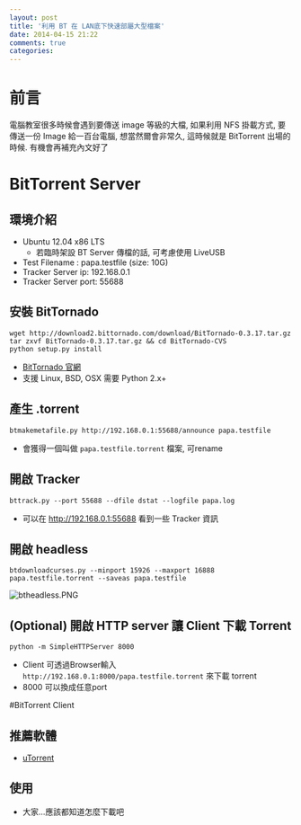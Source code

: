 ```yaml
---
layout: post
title: '利用 BT 在 LAN底下快速部屬大型檔案'
date: 2014-04-15 21:22
comments: true
categories: 
---
```

# 前言
電腦教室很多時候會遇到要傳送 image 等級的大檔, 如果利用 NFS 掛載方式, 要傳送一份 Image 給一百台電腦, 想當然爾會非常久, 這時候就是 BitTorrent 出場的時候. 有機會再補充內文好了

#  BitTorrent Server 
## 環境介紹
- Ubuntu 12.04 x86 LTS 
  - 若臨時架設 BT Server 傳檔的話, 可考慮使用 LiveUSB 
- Test Filename : papa.testfile (size: 10G)
- Tracker Server ip: 192.168.0.1
- Tracker Server port: 55688

## 安裝 BitTornado
```
wget http://download2.bittornado.com/download/BitTornado-0.3.17.tar.gz
tar zxvf BitTornado-0.3.17.tar.gz && cd BitTornado-CVS
python setup.py install
```
- [BitTornado 官網](http://www.bittornado.com/)
- 支援 Linux, BSD, OSX 需要 Python 2.x+

## 產生 .torrent  
```
btmakemetafile.py http://192.168.0.1:55688/announce papa.testfile
```
- 會獲得一個叫做 ```papa.testfile.torrent``` 檔案, 可rename

## 開啟 Tracker
```
bttrack.py --port 55688 --dfile dstat --logfile papa.log
```
- 可以在 http://192.168.0.1:55688 看到一些 Tracker 資訊

## 開啟 headless
```
btdownloadcurses.py --minport 15926 --maxport 16888 papa.testfile.torrent --saveas papa.testfile
```
<img class="center" src="http://user-image.logdown.io/user/5820/blog/5842/post/194300/Y8o7grXKTReN2gnRKhoX_btheadless.PNG" alt="btheadless.PNG">


## (Optional) 開啟 HTTP server 讓 Client 下載 Torrent
```
python -m SimpleHTTPServer 8000
```
- Client 可透過Browser輸入 ```http://192.168.0.1:8000/papa.testfile.torrent``` 來下載 torrent
- 8000 可以換成任意port

#BitTorrent Client
## 推薦軟體
- [uTorrent](http://www.utorrent.com/downloads/win) 

## 使用
- 大家...應該都知道怎麼下載吧